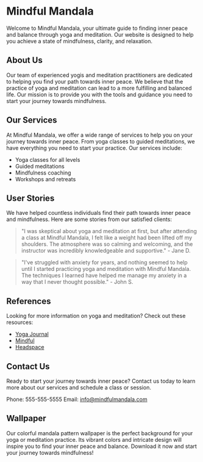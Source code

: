 <!--font:Cabin-->

# Mindful Mandala

Welcome to Mindful Mandala, your ultimate guide to finding inner peace and balance through yoga and meditation. Our website is designed to help you achieve a state of mindfulness, clarity, and relaxation.

## About Us

Our team of experienced yogis and meditation practitioners are dedicated to helping you find your path towards inner peace. We believe that the practice of yoga and meditation can lead to a more fulfilling and balanced life. Our mission is to provide you with the tools and guidance you need to start your journey towards mindfulness.

## Our Services

At Mindful Mandala, we offer a wide range of services to help you on your journey towards inner peace. From yoga classes to guided meditations, we have everything you need to start your practice. Our services include:

- Yoga classes for all levels
- Guided meditations
- Mindfulness coaching
- Workshops and retreats

## User Stories

We have helped countless individuals find their path towards inner peace and mindfulness. Here are some stories from our satisfied clients:

> "I was skeptical about yoga and meditation at first, but after attending a class at Mindful Mandala, I felt like a weight had been lifted off my shoulders. The atmosphere was so calming and welcoming, and the instructor was incredibly knowledgeable and supportive." - Jane D.

> "I've struggled with anxiety for years, and nothing seemed to help until I started practicing yoga and meditation with Mindful Mandala. The techniques I learned have helped me manage my anxiety in a way that I never thought possible." - John S.

## References

Looking for more information on yoga and meditation? Check out these resources:

- [Yoga Journal](#)
- [Mindful](#)
- [Headspace](#)

## Contact Us

Ready to start your journey towards inner peace? Contact us today to learn more about our services and schedule a class or session.

Phone: 555-555-5555
Email: info@mindfulmandala.com

## Wallpaper

Our colorful mandala pattern wallpaper is the perfect background for your yoga or meditation practice. Its vibrant colors and intricate design will inspire you to find your inner peace and balance. Download it now and start your journey towards mindfulness!

<!--

Write me content for website with wallpaper which alt text is:

"A colorful mandala pattern for a yoga or meditation website"

The name/title of the page should not be 1:1 copy of the alt text but rather a real content of the website which is using this wallpaper.

- Use markdown format 
- Start with heading
- Heading should be short and concise
- The content should look like a real website 
- The website should not be about the wallpaper, wallpaper is just a related background
- Heading should be contain work "wallpaper" or "background"
- Include real sections like references, contact, user stories, etc. use things relevant to the page purpose.
- Feel free to use structure like headings, bullets, numbering, blockquotes, paragraphs, horizontal lines, etc.
- You can use formatting like bold or _italic_
- You can include UTF-8 emojis
- Links should be only #hash anchors (and you can refer to the document itself)
- Do not include images


---


# Mindful Mandala: A Journey to Inner Peace

Welcome to Mindful Mandala, your ultimate guide to finding inner peace and balance through yoga and meditation. Our website is designed to help you achieve a state of mindfulness, clarity, and relaxation.

## About Us

Our team of experienced yogis and meditation practitioners are dedicated to helping you find your path towards inner peace. We believe that the practice of yoga and meditation can lead to a more fulfilling and balanced life. Our mission is to provide you with the tools and guidance you need to start your journey towards mindfulness.

## Our Services

At Mindful Mandala, we offer a wide range of services to help you on your journey towards inner peace. From yoga classes to guided meditations, we have everything you need to start your practice. Our services include:

- Yoga classes for all levels
- Guided meditations
- Mindfulness coaching
- Workshops and retreats

## User Stories

We have helped countless individuals find their path towards inner peace and mindfulness. Here are some stories from our satisfied clients:

> "I was skeptical about yoga and meditation at first, but after attending a class at Mindful Mandala, I felt like a weight had been lifted off my shoulders. The atmosphere was so calming and welcoming, and the instructor was incredibly knowledgeable and supportive." - Jane D.

> "I've struggled with anxiety for years, and nothing seemed to help until I started practicing yoga and meditation with Mindful Mandala. The techniques I learned have helped me manage my anxiety in a way that I never thought possible." - John S.

## References

Looking for more information on yoga and meditation? Check out these resources:

- [Yoga Journal](#)
- [Mindful](#)
- [Headspace](#)

## Contact Us

Ready to start your journey towards inner peace? Contact us today to learn more about our services and schedule a class or session.

Phone: 555-555-5555
Email: info@mindfulmandala.com

## Wallpaper

Our colorful mandala pattern wallpaper is the perfect background for your yoga or meditation practice. Its vibrant colors and intricate design will inspire you to find your inner peace and balance. Download it now and start your journey towards mindfulness!

-->
